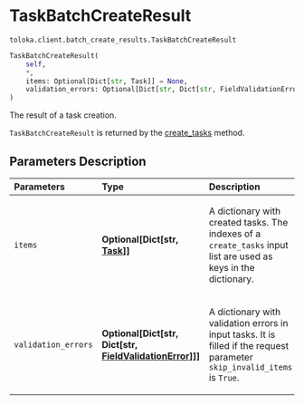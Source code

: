 # TaskBatchCreateResult
`toloka.client.batch_create_results.TaskBatchCreateResult`

```python
TaskBatchCreateResult(
    self,
    *,
    items: Optional[Dict[str, Task]] = None,
    validation_errors: Optional[Dict[str, Dict[str, FieldValidationError]]] = None
)
```

The result of a task creation.


`TaskBatchCreateResult` is returned by the [create_tasks](toloka.client.TolokaClient.create_tasks.md) method.

## Parameters Description

| Parameters | Type | Description |
| :----------| :----| :-----------|
`items`|**Optional\[Dict\[str, [Task](toloka.client.task.Task.md)\]\]**|<p>A dictionary with created tasks. The indexes of a `create_tasks` input list are used as keys in the dictionary.</p>
`validation_errors`|**Optional\[Dict\[str, Dict\[str, [FieldValidationError](toloka.client.batch_create_results.FieldValidationError.md)\]\]\]**|<p>A dictionary with validation errors in input tasks. It is filled if the request parameter `skip_invalid_items` is `True`.</p>
